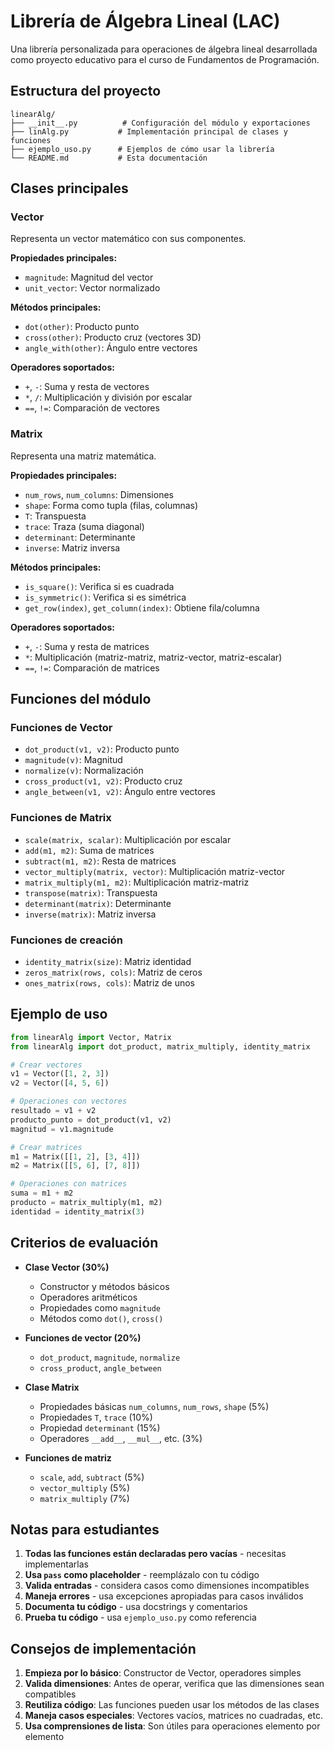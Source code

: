 # Librería de Álgebra Lineal (LAC)

Una librería personalizada para operaciones de álgebra lineal desarrollada como proyecto educativo para el curso de Fundamentos de Programación.

## Estructura del proyecto

```
linearAlg/
├── __init__.py          # Configuración del módulo y exportaciones
├── linAlg.py           # Implementación principal de clases y funciones
├── ejemplo_uso.py      # Ejemplos de cómo usar la librería
└── README.md           # Esta documentación
```

## Clases principales

### Vector
Representa un vector matemático con sus componentes.

**Propiedades principales:**
- `magnitude`: Magnitud del vector
- `unit_vector`: Vector normalizado

**Métodos principales:**
- `dot(other)`: Producto punto
- `cross(other)`: Producto cruz (vectores 3D)
- `angle_with(other)`: Ángulo entre vectores

**Operadores soportados:**
- `+`, `-`: Suma y resta de vectores
- `*`, `/`: Multiplicación y división por escalar
- `==`, `!=`: Comparación de vectores

### Matrix
Representa una matriz matemática.

**Propiedades principales:**
- `num_rows`, `num_columns`: Dimensiones
- `shape`: Forma como tupla (filas, columnas)
- `T`: Transpuesta
- `trace`: Traza (suma diagonal)
- `determinant`: Determinante
- `inverse`: Matriz inversa

**Métodos principales:**
- `is_square()`: Verifica si es cuadrada
- `is_symmetric()`: Verifica si es simétrica
- `get_row(index)`, `get_column(index)`: Obtiene fila/columna

**Operadores soportados:**
- `+`, `-`: Suma y resta de matrices
- `*`: Multiplicación (matriz-matriz, matriz-vector, matriz-escalar)
- `==`, `!=`: Comparación de matrices

## Funciones del módulo

### Funciones de Vector
- `dot_product(v1, v2)`: Producto punto
- `magnitude(v)`: Magnitud
- `normalize(v)`: Normalización
- `cross_product(v1, v2)`: Producto cruz
- `angle_between(v1, v2)`: Ángulo entre vectores

### Funciones de Matrix
- `scale(matrix, scalar)`: Multiplicación por escalar
- `add(m1, m2)`: Suma de matrices
- `subtract(m1, m2)`: Resta de matrices
- `vector_multiply(matrix, vector)`: Multiplicación matriz-vector
- `matrix_multiply(m1, m2)`: Multiplicación matriz-matriz
- `transpose(matrix)`: Transpuesta
- `determinant(matrix)`: Determinante
- `inverse(matrix)`: Matriz inversa

### Funciones de creación
- `identity_matrix(size)`: Matriz identidad
- `zeros_matrix(rows, cols)`: Matriz de ceros
- `ones_matrix(rows, cols)`: Matriz de unos

## Ejemplo de uso

```python
from linearAlg import Vector, Matrix
from linearAlg import dot_product, matrix_multiply, identity_matrix

# Crear vectores
v1 = Vector([1, 2, 3])
v2 = Vector([4, 5, 6])

# Operaciones con vectores
resultado = v1 + v2
producto_punto = dot_product(v1, v2)
magnitud = v1.magnitude

# Crear matrices
m1 = Matrix([[1, 2], [3, 4]])
m2 = Matrix([[5, 6], [7, 8]])

# Operaciones con matrices
suma = m1 + m2
producto = matrix_multiply(m1, m2)
identidad = identity_matrix(3)
```

## Criterios de evaluación

- **Clase Vector (30%)**
  - Constructor y métodos básicos
  - Operadores aritméticos
  - Propiedades como `magnitude`
  - Métodos como `dot()`, `cross()`

- **Funciones de vector (20%)**
  - `dot_product`, `magnitude`, `normalize`
  - `cross_product`, `angle_between`

- **Clase Matrix**
  - Propiedades básicas `num_columns`, `num_rows`, `shape` (5%)
  - Propiedades `T`, `trace` (10%)
  - Propiedad `determinant` (15%)
  - Operadores `__add__`, `__mul__`, etc. (3%)

- **Funciones de matriz**
  - `scale`, `add`, `subtract` (5%)
  - `vector_multiply` (5%)
  - `matrix_multiply` (7%)

## Notas para estudiantes

1. **Todas las funciones están declaradas pero vacías** - necesitas implementarlas
2. **Usa `pass` como placeholder** - reemplázalo con tu código
3. **Valida entradas** - considera casos como dimensiones incompatibles
4. **Maneja errores** - usa excepciones apropiadas para casos inválidos
5. **Documenta tu código** - usa docstrings y comentarios
6. **Prueba tu código** - usa `ejemplo_uso.py` como referencia

## Consejos de implementación

1. **Empieza por lo básico**: Constructor de Vector, operadores simples
2. **Valida dimensiones**: Antes de operar, verifica que las dimensiones sean compatibles
3. **Reutiliza código**: Las funciones pueden usar los métodos de las clases
4. **Maneja casos especiales**: Vectores vacíos, matrices no cuadradas, etc.
5. **Usa comprensiones de lista**: Son útiles para operaciones elemento por elemento
